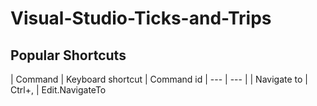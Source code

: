 # Visual-Studio-Ticks-and-Trips

## Popular Shortcuts
| Command | Keyboard shortcut | Command id
| --- | --- |
| Navigate to |  	Ctrl+, | Edit.NavigateTo

